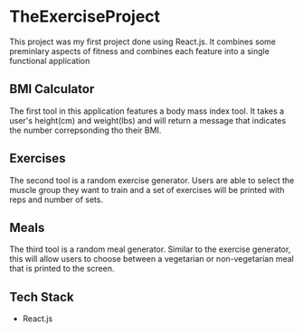 # TheExerciseProject

This project was my first project done using React.js. It combines some preminlary aspects of fitness and combines each feature into a single functional application

## BMI Calculator

The first tool in this application features a body mass index tool. It takes a user's height(cm) and weight(lbs) and will return a message that indicates the number correpsonding tho their BMI.

## Exercises
The second tool is a random exercise generator. Users are able to select the muscle group they want to train and a set of exercises will be printed with reps and number of sets. 


## Meals

The third tool is a random meal generator. Similar to the exercise generator, this will allow users to choose between a vegetarian or non-vegetarian meal that is printed to the screen.

## Tech Stack
* React.js
